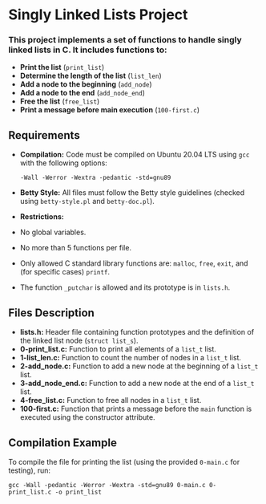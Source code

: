 # Singly Linked Lists Project

### This project implements a set of functions to handle singly linked lists in C. It includes functions to:

- **Print the list** (`print_list`)
- **Determine the length of the list** (`list_len`)
- **Add a node to the beginning** (`add_node`)
- **Add a node to the end** (`add_node_end`)
- **Free the list** (`free_list`)
- **Print a message before main execution** (`100-first.c`)

## Requirements

- **Compilation:** Code must be compiled on Ubuntu 20.04 LTS using `gcc` with the following options:
  
     `-Wall -Werror -Wextra -pedantic -std=gnu89`


- **Betty Style:** All files must follow the Betty style guidelines (checked using `betty-style.pl` and `betty-doc.pl`).
- **Restrictions:** 
- No global variables.
- No more than 5 functions per file.
- Only allowed C standard library functions are: `malloc`, `free`, `exit`, and (for specific cases) `printf`.
- The function `_putchar` is allowed and its prototype is in `lists.h`.

## Files Description

- **lists.h:** Header file containing function prototypes and the definition of the linked list node (`struct list_s`).
- **0-print_list.c:** Function to print all elements of a `list_t` list.
- **1-list_len.c:** Function to count the number of nodes in a `list_t` list.
- **2-add_node.c:** Function to add a new node at the beginning of a `list_t` list.
- **3-add_node_end.c:** Function to add a new node at the end of a `list_t` list.
- **4-free_list.c:** Function to free all nodes in a `list_t` list.
- **100-first.c:** Function that prints a message before the `main` function is executed using the constructor attribute.


## Compilation Example

To compile the file for printing the list (using the provided `0-main.c` for testing), run:

`gcc -Wall -pedantic -Werror -Wextra -std=gnu89 0-main.c 0- print_list.c -o print_list`



